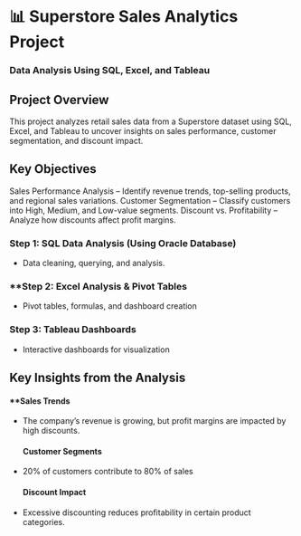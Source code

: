 # 📊 Superstore Sales Analytics Project
### Data Analysis Using SQL, Excel, and Tableau

## Project Overview
  This project analyzes retail sales data from a Superstore dataset using SQL, Excel, and Tableau to uncover insights on sales performance, customer segmentation, and discount impact.

## Key Objectives
  Sales Performance Analysis – Identify revenue trends, top-selling products, and regional sales variations.
  Customer Segmentation – Classify customers into High, Medium, and Low-value segments.
  Discount vs. Profitability – Analyze how discounts affect profit margins.

### **Step 1: SQL Data Analysis (Using Oracle Database)**
- Data cleaning, querying, and analysis.
### **Step 2: Excel Analysis & Pivot Tables
- Pivot tables, formulas, and dashboard creation
### Step 3: Tableau Dashboards
- Interactive dashboards for visualization

## Key Insights from the Analysis
  #### **Sales Trends
- The company’s revenue is growing, but profit margins are impacted by high discounts.
  #### Customer Segments
- 20% of customers contribute to 80% of sales
  #### Discount Impact
- Excessive discounting reduces profitability in certain product categories.
